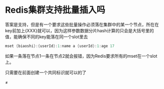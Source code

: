 # Redis集群支持批量插入吗

答案是支持，但是有一个要求这些批量操作必须落在集群中的某一个节点，所在在key前加上{XXX}就可以，因为这样参数数据分片hash计算的只会是大括号里的值，能确保不同的key能落在同一个slot里去

```c
mset {biaoshi}:{userId}:1:name a {userId}:1:age 17
```

如果一条落在节点1一条在节点2就会报错，因为Redis要求所有的mset在一个slot上。

只需要在前面创建一个共同标识就可以的了

≠
